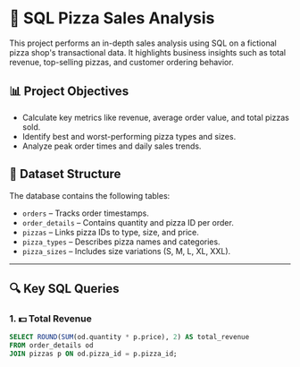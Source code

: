 # 🍕 SQL Pizza Sales Analysis

This project performs an in-depth sales analysis using SQL on a fictional pizza shop's transactional data. It highlights business insights such as total revenue, top-selling pizzas, and customer ordering behavior.

## 📊 Project Objectives

- Calculate key metrics like revenue, average order value, and total pizzas sold.
- Identify best and worst-performing pizza types and sizes.
- Analyze peak order times and daily sales trends.

## 🧾 Dataset Structure

The database contains the following tables:

- `orders` – Tracks order timestamps.
- `order_details` – Contains quantity and pizza ID per order.
- `pizzas` – Links pizza IDs to type, size, and price.
- `pizza_types` – Describes pizza names and categories.
- `pizza_sizes` – Includes size variations (S, M, L, XL, XXL).

---

## 🔍 Key SQL Queries

### 1. 💵 Total Revenue

```sql
SELECT ROUND(SUM(od.quantity * p.price), 2) AS total_revenue
FROM order_details od
JOIN pizzas p ON od.pizza_id = p.pizza_id;
